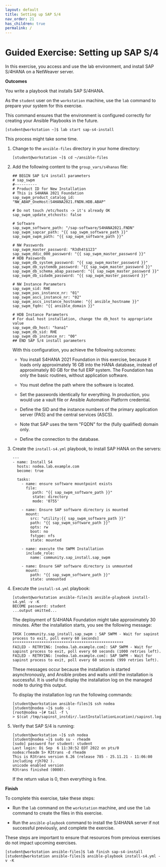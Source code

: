 ```yaml
---
layout: default
title: Setting up SAP S/4
nav_order: 21
has_children: true
permalink: /
---
```


# Guided Exercise: Setting up SAP S/4

In this exercise, you access and use the lab environment, and install
SAP S/4HANA on a NetWeaver server.

**Outcomes**

You write a playbook that installs SAP S/4HANA.

As the `student` user on the `workstation` machine, use the `lab`
command to prepare your system for this exercise.

This command ensures that the environment is configured correctly for
creating your Ansible Playbooks in the future.

    [student@workstation ~]$ lab start sap-s4-install

This process might take some time.

1.  Change to the `ansible-files` directory in your home directory:

        [student@workstation ~]$ cd ~/ansible-files

2.  Add the following content to the `group_vars/s4hanas` file:

        ## BEGIN SAP S/4 install parameters
        # sap_swpm
        #----------
        # Product ID for New Installation
        # This is S4HANA 2021 Foundation
        sap_swpm_product_catalog_id: "NW_ABAP_OneHost:S4HANA2021.FNDN.HDB.ABAP"

        # Do not touch /etc/hosts -> it's already OK
        sap_swpm_update_etchosts: false

        # Software
        sap_swpm_software_path: "/sap-software/S4HANA2021.FNDN"
        sap_swpm_sapcar_path: "{{ sap_swpm_software_path }}"
        sap_swpm_swpm_path: "{{ sap_swpm_software_path }}"

        # NW Passwords
        sap_swpm_master_password: "R3dh4t$123"
        sap_swpm_ddic_000_password: "{{ sap_swpm_master_password }}"
        # HDB Passwords
        sap_swpm_db_system_password: "{{ sap_swpm_master_password }}"
        sap_swpm_db_systemdb_password: "{{ sap_swpm_master_password }}"
        sap_swpm_db_schema_abap_password: "{{ sap_swpm_master_password }}"
        sap_swpm_db_sidadm_password: "{{ sap_swpm_master_password }}"

        # NW Instance Parameters
        sap_swpm_sid: RHE
        sap_swpm_pas_instance_nr: "01"
        sap_swpm_ascs_instance_nr: "02"
        sap_swpm_ascs_instance_hostname: "{{ ansible_hostname }}"
        sap_swpm_fqdn: "{{ ansible_domain }}"

        # HDB Instance Parameters
        # For dual host installation, change the db_host to appropriate value
        sap_swpm_db_host: "hana1"
        sap_swpm_db_sid: RHE
        sap_swpm_db_instance_nr: "00"
        ## END SAP S/4 install parameters

    With this configuration, you achieve the following outcomes:

    - You install S4HANA 2021 Foundation in this exercise, because it
      loads only approximately 16 GB into the HANA database, instead
      of approximately 80 GB for the full ERP system. The Foundation
      has only the basic routines, without application software.

    - You must define the path where the software is located.

    - Set the passwords identically for everything. In production, you
      would use a vault file or Ansible Automation Platform
      credential.

    - Define the SID and the instance numbers of the primary
      application server (PAS) and the central services (ASCS).

    - Note that SAP uses the term "FQDN" for the (fully qualified)
      domain only.

    - Define the connection to the database.

3.  Create the `install-s4.yml` playbook, to install SAP HANA on the
    servers:

        ---
        - name: Install S4
          hosts: nodea.lab.example.com
          become: true

          tasks:
            - name: ensure software mountpoint exists
              file:
                 path: "{{ sap_swpm_software_path }}"
                 state: directory
                 mode: '0755'

            - name: Ensure SAP software directory is mounted
              mount:
                src: "utility:{{ sap_swpm_software_path }}"
                path: "{{ sap_swpm_software_path }}"
                opts: rw
                boot: no
                fstype: nfs
                state: mounted

            - name: execute the SWPM Installation
              include_role:
                name: community.sap_install.sap_swpm

            - name: Ensure SAP software directory is unmounted
              mount:
                path: "{{ sap_swpm_software_path }}"
                state: unmounted

4.  Execute the `install-s4.yml` playbook:

        [student@workstation ansible-files]$ ansible-playbook install-s4.yml -v -K
        BECOME password: student
        ...output omitted...

    The deployment of S/4HANA Foundation might take approximately 30
    minutes. After the installation starts, you see the following
    message:

        TASK [community.sap_install.sap_swpm : SAP SWPM - Wait for sapinst process to exit, poll every 60 seconds] **************************************************
        FAILED - RETRYING: [nodea.lab.example.com]: SAP SWPM - Wait for sapinst process to exit, poll every 60 seconds (1000 retries left).
        FAILED - RETRYING: [nodea.lab.example.com]: SAP SWPM - Wait for sapinst process to exit, poll every 60 seconds (999 retries left).

    These messages occur because the installation is started
    asynchronously, and Ansible probes and waits until the installation
    is successful. It is useful to display the installation log on the
    managed node to during this output.

    To display the installation log run the following commands:

        [student@workstation ansible-files]$ ssh nodea
        [student@nodea ~]$ sudo -i
        [root@nodea ~]# tail -f \
        > $(cat /tmp/sapinst_instdir/.lastInstallationLocation)/sapinst.log

5.  Verify that SAP S/4 is running:

        [student@workstation ~]$ ssh nodea
        [student@nodea ~]$ sudo su - rheadm
        [sudo] password for student: student
        Last login: Di Sep  6 11:38:52 EDT 2022 on pts/0
        nodea:rheadm 5> R3trans -d rheadm
        This is R3trans version 6.26 (release 785 - 25.11.21 - 11:06:00 including rjh702 ).
        unicode enabled version
        R3trans finished (0000).

    If the return value is 0, then everything is fine.

**Finish**

To complete this exercise, take these steps:

- Run the `lab` command on the `workstation` machine, and use the
  `lab` command to create the files in this exercise.

- Run the `ansible-playbook` command to install the S/4HANA server if
  not successful previously, and complete the exercise.

These steps are important to ensure that resources from previous
exercises do not impact upcoming exercises.

    [student@workstation ansible-files]$ lab finish sap-s4-install
    [student@workstation ansible-files]$ ansible-playbook install-s4.yml -v -K
